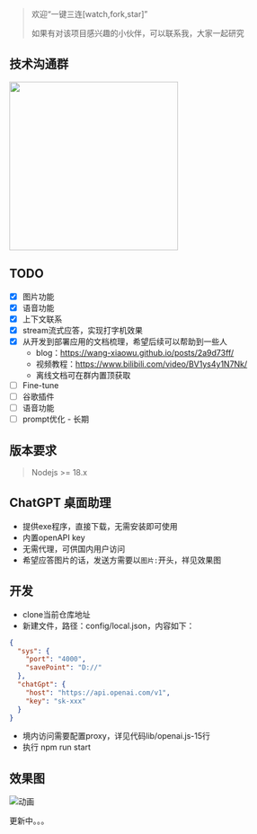 > 欢迎“一键三连[watch,fork,star]”
> 
> 如果有对该项目感兴趣的小伙伴，可以联系我，大家一起研究
## 技术沟通群
<img src="https://raw.githubusercontent.com/wang-xiaowu/picture_repository/master/behappy_group.jpg" width="300px">

## TODO
- [x] 图片功能
- [x] 语音功能
- [x] 上下文联系
- [x] stream流式应答，实现打字机效果
- [x] 从开发到部署应用的文档梳理，希望后续可以帮助到一些人
  - blog：https://wang-xiaowu.github.io/posts/2a9d73ff/
  - 视频教程：https://www.bilibili.com/video/BV1ys4y1N7Nk/
  - 离线文档可在群内置顶获取
- [ ] Fine-tune
- [ ] 谷歌插件
- [ ] 语音功能
- [ ] prompt优化 - 长期

## 版本要求
> Nodejs >= 18.x

## ChatGPT 桌面助理
- 提供exe程序，直接下载，无需安装即可使用
- 内置openAPI key
- 无需代理，可供国内用户访问
- 希望应答图片的话，发送方需要以`图片:`开头，祥见效果图

## 开发
- clone当前仓库地址
- 新建文件，路径：config/local.json，内容如下：
```json
{
  "sys": {
    "port": "4000",
    "savePoint": "D://"
  },
  "chatGpt": {
    "host": "https://api.openai.com/v1",
    "key": "sk-xxx"
  }
}
```
- 境内访问需要配置proxy，详见代码lib/openai.js-15行
- 执行 npm run start


## 效果图
![动画](https://raw.githubusercontent.com/wang-xiaowu/picture_repository/master/behappy-chatgpt-assistant.gif)



更新中。。。
